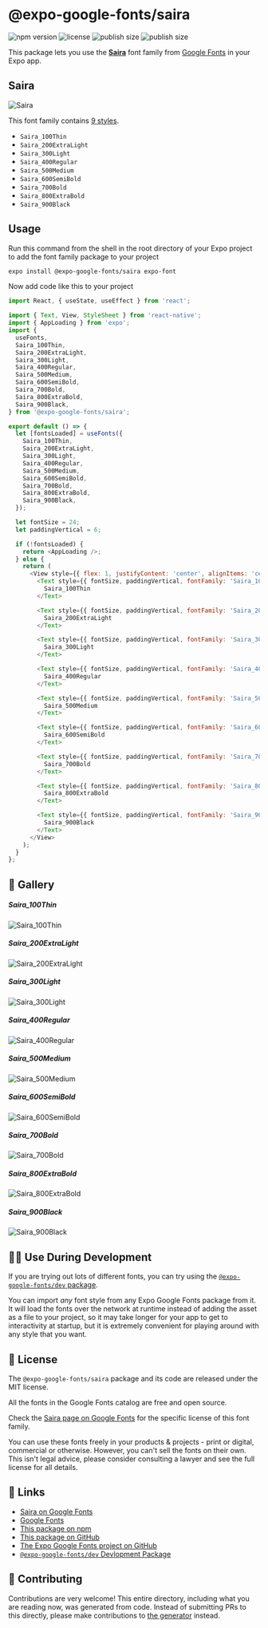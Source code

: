 # @expo-google-fonts/saira

![npm version](https://flat.badgen.net/npm/v/@expo-google-fonts/saira)
![license](https://flat.badgen.net/github/license/expo/google-fonts)
![publish size](https://flat.badgen.net/packagephobia/install/@expo-google-fonts/saira)
![publish size](https://flat.badgen.net/packagephobia/publish/@expo-google-fonts/saira)

This package lets you use the [**Saira**](https://fonts.google.com/specimen/Saira) font family from [Google Fonts](https://fonts.google.com/) in your Expo app.

## Saira

![Saira](./font-family.png)

This font family contains [9 styles](#-gallery).

- `Saira_100Thin`
- `Saira_200ExtraLight`
- `Saira_300Light`
- `Saira_400Regular`
- `Saira_500Medium`
- `Saira_600SemiBold`
- `Saira_700Bold`
- `Saira_800ExtraBold`
- `Saira_900Black`

## Usage

Run this command from the shell in the root directory of your Expo project to add the font family package to your project
```sh
expo install @expo-google-fonts/saira expo-font
```

Now add code like this to your project
```js
import React, { useState, useEffect } from 'react';

import { Text, View, StyleSheet } from 'react-native';
import { AppLoading } from 'expo';
import {
  useFonts,
  Saira_100Thin,
  Saira_200ExtraLight,
  Saira_300Light,
  Saira_400Regular,
  Saira_500Medium,
  Saira_600SemiBold,
  Saira_700Bold,
  Saira_800ExtraBold,
  Saira_900Black,
} from '@expo-google-fonts/saira';

export default () => {
  let [fontsLoaded] = useFonts({
    Saira_100Thin,
    Saira_200ExtraLight,
    Saira_300Light,
    Saira_400Regular,
    Saira_500Medium,
    Saira_600SemiBold,
    Saira_700Bold,
    Saira_800ExtraBold,
    Saira_900Black,
  });

  let fontSize = 24;
  let paddingVertical = 6;

  if (!fontsLoaded) {
    return <AppLoading />;
  } else {
    return (
      <View style={{ flex: 1, justifyContent: 'center', alignItems: 'center' }}>
        <Text style={{ fontSize, paddingVertical, fontFamily: 'Saira_100Thin' }}>
          Saira_100Thin
        </Text>

        <Text style={{ fontSize, paddingVertical, fontFamily: 'Saira_200ExtraLight' }}>
          Saira_200ExtraLight
        </Text>

        <Text style={{ fontSize, paddingVertical, fontFamily: 'Saira_300Light' }}>
          Saira_300Light
        </Text>

        <Text style={{ fontSize, paddingVertical, fontFamily: 'Saira_400Regular' }}>
          Saira_400Regular
        </Text>

        <Text style={{ fontSize, paddingVertical, fontFamily: 'Saira_500Medium' }}>
          Saira_500Medium
        </Text>

        <Text style={{ fontSize, paddingVertical, fontFamily: 'Saira_600SemiBold' }}>
          Saira_600SemiBold
        </Text>

        <Text style={{ fontSize, paddingVertical, fontFamily: 'Saira_700Bold' }}>
          Saira_700Bold
        </Text>

        <Text style={{ fontSize, paddingVertical, fontFamily: 'Saira_800ExtraBold' }}>
          Saira_800ExtraBold
        </Text>

        <Text style={{ fontSize, paddingVertical, fontFamily: 'Saira_900Black' }}>
          Saira_900Black
        </Text>
      </View>
    );
  }
};

```

## 🔡 Gallery

##### Saira_100Thin
![Saira_100Thin](./Saira_100Thin.ttf.png)

##### Saira_200ExtraLight
![Saira_200ExtraLight](./Saira_200ExtraLight.ttf.png)

##### Saira_300Light
![Saira_300Light](./Saira_300Light.ttf.png)

##### Saira_400Regular
![Saira_400Regular](./Saira_400Regular.ttf.png)

##### Saira_500Medium
![Saira_500Medium](./Saira_500Medium.ttf.png)

##### Saira_600SemiBold
![Saira_600SemiBold](./Saira_600SemiBold.ttf.png)

##### Saira_700Bold
![Saira_700Bold](./Saira_700Bold.ttf.png)

##### Saira_800ExtraBold
![Saira_800ExtraBold](./Saira_800ExtraBold.ttf.png)

##### Saira_900Black
![Saira_900Black](./Saira_900Black.ttf.png)


## 👩‍💻 Use During Development

If you are trying out lots of different fonts, you can try using the [`@expo-google-fonts/dev` package](https://github.com/expo/google-fonts/tree/master/font-packages/dev#readme).

You can import *any* font style from any Expo Google Fonts package from it. It will load the fonts
over the network at runtime instead of adding the asset as a file to your project, so it may take longer
for your app to get to interactivity at startup, but it is extremely convenient
for playing around with any style that you want.

## 📖 License

The `@expo-google-fonts/saira` package and its code are released under the MIT license.

All the fonts in the Google Fonts catalog are free and open source.

Check the [Saira page on Google Fonts](https://fonts.google.com/specimen/Saira) for the specific license of this font family.

You can use these fonts freely in your products & projects - print or digital, commercial or otherwise. However, you can't sell the fonts on their own. This isn't legal advice, please consider consulting a lawyer and see the full license for all details.

## 🔗 Links

- [Saira on Google Fonts](https://fonts.google.com/specimen/Saira)
- [Google Fonts](https://fonts.google.com/)
- [This package on npm](https://www.npmjs.com/package/@expo-google-fonts/saira)
- [This package on GitHub](https://github.com/expo/google-fonts/tree/master/font-packages/saira)
- [The Expo Google Fonts project on GitHub](https://github.com/expo/google-fonts)
- [`@expo-google-fonts/dev` Devlopment Package](https://github.com/expo/google-fonts/tree/master/font-packages/dev)

## 🤝 Contributing

Contributions are very welcome! This entire directory, including what you are reading now, was generated from code. Instead of submitting PRs to this directly, please make contributions to [the generator](https://github.com/expo/google-fonts/tree/master/packages/generator) instead.
